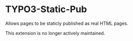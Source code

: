 # TYPO3-Static-Pub
Allows pages to be staticly published as real HTML pages.

This extension is no longer actively maintained.
